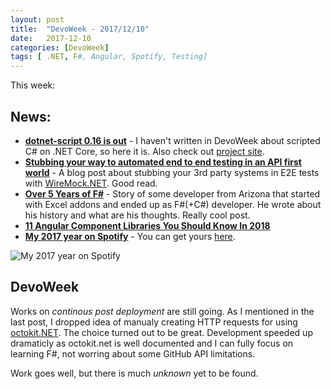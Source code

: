 ```yaml
---
layout: post
title:  "DevoWeek - 2017/12/10"
date:   2017-12-10
categories: [DevoWeek]
tags: [ .NET, F#, Angular, Spotify, Testing]
---
```


This week:

## News: 

* **[dotnet-script 0.16 is out](https://www.strathweb.com/2017/12/c-repl-for-net-core-2-0-and-load-support-from-nuget-0-16-dotnet-script-is-out/)** - I haven't written in DevoWeek about scripted C# on .NET Core, so here it is. Also check out [project site](https://github.com/filipw/dotnet-script).
* **[Stubbing your way to automated end to end testing in an API first world](https://alastaircrabtree.com/stubbing-your-way-to-automated-e2e-testing-api-first-with-wiremock/)** - A blog post about stubbing your 3rd party systems in E2E tests with [WireMock.NET](https://github.com/WireMock-Net/WireMock.Net). Good read.
* **[Over 5 Years of F#](http://jnyman.com/2017/12/04/five_years_of_fsharp/)** - Story of some developer from Arizona that started with Excel addons and ended up as F#(+C#) developer. He wrote about his history and what are his thoughts. Really cool post.
* **[11 Angular Component Libraries You Should Know In 2018](https://blog.bitsrc.io/11-angular-component-libraries-you-should-know-in-2018-e9f9c9d544ff)**
* **[My 2017 year on Spotify](https://2017wrapped.com/share/en/-L-lFh9YDjd3HLfdb7_f)** - You can get yours [here](https://2017wrapped.com/).


![My 2017 year on Spotify](https://i.imgur.com/m872HtW.png)


## DevoWeek
Works on *continous post deployment* are still going. As I mentioned in the last post, I dropped idea of manualy creating HTTP requests for using [octokit.NET](https://github.com/octokit/octokit.net). The choice turned out to be great. Development speeded up dramaticly as octokit.net is well documented and I can fully focus on learning F#, not worring about some GitHub API limitations.

Work goes well, but there is much *unknown* yet to be found.
